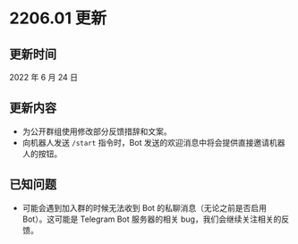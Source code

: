 # 2206.01 更新

## 更新时间
2022 年 6 月 24 日

## 更新内容
- 为公开群组使用修改部分反馈措辞和文案。
- 向机器人发送 `/start` 指令时，Bot 发送的欢迎消息中将会提供直接邀请机器人的按钮。

## 已知问题
- 可能会遇到加入群的时候无法收到 Bot 的私聊消息（无论之前是否启用 Bot）。这可能是 Telegram Bot 服务器的相关 bug，我们会继续关注相关的反馈。